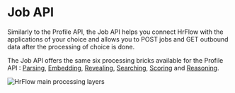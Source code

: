 # Job API

Similarly to the Profile API, the Job API helps you connect HrFlow with the applications of your choice and allows you to POST jobs and GET outbound data after the processing of choice is done.

The Job API offers the same six processing bricks available for the Profile API : [Parsing](../ai-layers/parsing.md), [Embedding](../ai-layers/embedding.md), [Revealing](../ai-layers/revealing.md), [Searching](../ai-layers/searching.md), [Scoring](../ai-layers/scoring.md) and [Reasoning](../ai-layers/reasoning.md).

![HrFlow main processing layers](../.gitbook/assets/screenshot-2020-04-17-at-16.28.37%20%281%29.png)



